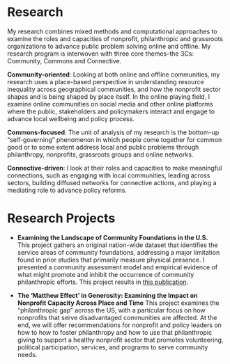 # Research
My research combines mixed methods and computational approaches to examine the roles and capacities of nonprofit, philanthropic and grassroots organizations to advance public problem solving online and offline. My research program is interwoven with three core themes–the 3Cs: Community, Commons and Connective.

**Community-oriented**: Looking at both online and offline communities, my research uses a place-based perspective in understanding resource inequality across geographical communities, and how the nonprofit sector shapes and is being shaped by place itself. In the online playing field, I examine online communities on social media and other online platforms where the public, stakeholders and policymakers interact and engage to advance local wellbeing and policy process.

**Commons-focused**: The unit of analysis of my research is the bottom-up “self-governing” phenomenon in which people come together for common good or to some extent address local and public problems through philanthropy, nonprofits, grassroots groups and online networks.

**Connective-driven**: I look at their roles and capacities to make meaningful connections, such as engaging with local communities, leading across sectors, building diffused networks for connective actions, and playing a mediating role to advance policy reforms.


# Research Projects
* **Examining the Landscape of Community Foundations in the U.S.**  
This project gathers an original nation-wide dataset that identifies the service areas of community foundations, addressing a major limitation found in prior studies that primarily measure physical presence. I presented a community assessment model and empirical evidence of what might promote and inhibit the occurrence of community philanthropic efforts. This project results in [this publication](https://link.springer.com/content/pdf/10.1007/s11266-019-00180-x.pdf).

*  **The ‘Matthew Effect’ in Generosity: Examining the Impact on Nonprofit Capacity Across Place and Time** 
This project examines the “philanthropic gap” across the US, with a particular focus on how nonprofits that serve disadvantaged communities are affected. At the end, we will offer recommendations for nonprofit and policy leaders on how to how to foster philanthropy and how to use that philanthropic giving to support a healthy nonprofit sector that promotes volunteering, political participation, services, and programs to serve community needs.
